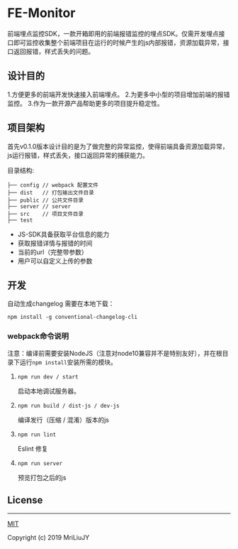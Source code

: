 # FE-Monitor

前端埋点监控SDK，一款开箱即用的前端报错监控的埋点SDK。仅需开发埋点接口即可监控收集整个前端项目在运行的时候产生的js内部报错，资源加载异常，接口返回报错，样式丢失的问题。

## 设计目的

1.方便更多的前端开发快速接入前端埋点。
2.为更多中小型的项目增加前端的报错监控。
3.作为一款开源产品帮助更多的项目提升稳定性。

## 项目架构

首先v0.1.0版本设计目的是为了做完整的异常监控，使得前端具备资源加载异常，js运行报错，样式丢失，接口返回异常的捕获能力。

目录结构:
```
├── config // webpack 配置文件
├── dist   // 打包输出文件目录
├── public // 公共文件目录
├── server // server
├── src    // 项目文件目录
├── test
```

* JS-SDK具备获取平台信息的能力
* 获取报错详情与报错的时间
* 当前的url（完整带参数）
* 用户可以自定义上传的参数


## 开发

自动生成changelog 需要在本地下载：

`npm install -g conventional-changelog-cli`


### webpack命令说明

注意：编译前需要安装NodeJS（注意对node10兼容并不是特别友好），并在根目录下运行`npm install`安装所需的模块。

1. `npm run dev / start`

    启动本地调试服务器。

2. `npm run build / dist-js / dev-js`

    编译发行（压缩 / 混淆）版本的js

3. `npm run lint`

    Eslint 修复

4. `npm run server`

    预览打包之后的js


## License
---

[MIT](https://opensource.org/licenses/MIT)

Copyright (c) 2019 MriLiuJY
